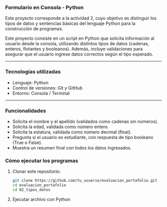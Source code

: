 ### Formulario en Consola - Python

Este proyecto corresponde a la actividad 2, cuyo objetivo es distinguir los tipos de datos y sentencias básicas del lenguaje Python para la construcción de programas.

Este proyecto consiste en un script en Python que solicita información al usuario desde la consola, utilizando distintos tipos de datos (cadenas, enteros, flotantes y booleanos).
Además, incluye validaciones para asegurar que el usuario ingrese datos correctos según el tipo esperado.

---

### Tecnologías utilizadas
- Lenguaje: Python
- Control de versiones: Git y GitHub
- Entorno: Consola / Terminal

---

### Funcionalidades

- Solicita el nombre y el apellido (validados como cadenas sin números).
- Solicita la edad, validada como número entero.
- Solicita la estatura, validada como número decimal (float).
- Pregunta si el usuario es estudiante, con respuesta de tipo booleano (True o False).
- Muestra un resumen final con todos los datos ingresados.

### Cómo ejecutar los programas

1. Clonar este repositorio:
   ```bash
   git clone https://github.com/tu_usuario/evaluacion_portafolio.git
   cd evaluacion_portafolio
   cd 02_tipos_datos

2. Ejecutar archivo con Python
